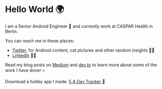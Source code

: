 # Hello World 🌍

I am a Senior Android Engineer 🤖 and currently work at CASPAR Health in Berlin.

You can reach me in these places:

- [Twitter](https://twitter.com/Sigute_K), for Android content, cat pictures and other random insights 💁‍♀️
- [LinkedIn](https://www.linkedin.com/in/sigute/) 👩‍💻

Read my blog posts on [Medium](https://medium.com/@sigute) and [dev.to](https://dev.to/sigute) to learn more about some of the work I have done! ⭐

Download a hobby app I made: [5 A Day Tracker
](https://play.google.com/store/apps/details?id=com.seedlingapps.fiveaday) 🍎
